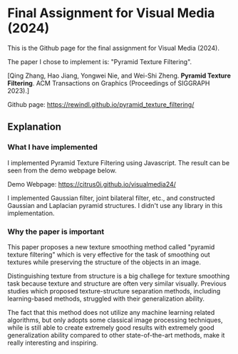 # Final Assignment for Visual Media (2024)

This is the Github page for the final assignment for Visual Media (2024).

The paper I chose to implement is: "Pyramid Texture Filtering".

[Qing Zhang, Hao Jiang, Yongwei Nie, and Wei-Shi Zheng. **Pyramid Texture Filtering**. ACM Transactions on Graphics (Proceedings of SIGGRAPH 2023).]

Github page: https://rewindl.github.io/pyramid_texture_filtering/
## Explanation
### What I have implemented
I implemented Pyramid Texture Filtering using Javascript. The result can be seen from the demo webpage below.

Demo Webpage: https://citrus0i.github.io/visualmedia24/

I implemented Gaussian filter, joint bilateral filter, etc., and constructed Gaussian and Laplacian pyramid structures.
I didn't use any library in this implementation.

### Why the paper is important
This paper proposes a new texture smoothing method called "pyramid texture filtering" which is very effective for the task of smoothing out textures while preserving the structure of the objects in an image.

Distinguishing texture from structure is a big challege for texture smoothing task because texture and structure are often very similar visually. 
Previous studies which proposed texture-structure separation methods, including learning-based methods, struggled with their generalization ability.

The fact that this method does not utilize any machine learning related algorithms, but only adopts some classical image processing techniques, 
while is still able to create extremely good results with extremely good generalization ability compared to other state-of-the-art methods, make it really interesting and inspiring.


